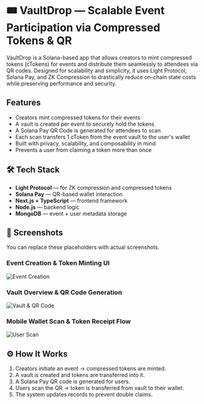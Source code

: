 # 🎟️ VaultDrop — Scalable Event Participation via Compressed Tokens & QR

VaultDrop is a Solana-based app that allows creators to mint compressed tokens (cTokens) for events and distribute them seamlessly to attendees via QR codes. Designed for scalability and simplicity, it uses Light Protocol, Solana Pay, and ZK Compression to drastically reduce on-chain state costs while preserving performance and security.

## Features

-  Creators mint compressed tokens for their events
-  A vault is created per event to securely hold the tokens
-  A Solana Pay QR Code is generated for attendees to scan
-  Each scan transfers 1 cToken from the event vault to the user's wallet
-  Built with privacy, scalability, and composability in mind
- Prevents a user from claiming a token more than once

## 🛠️ Tech Stack

-  **Light Protocol** — for ZK compression and compressed tokens
-  **Solana Pay** — QR-based wallet interaction
-  **Next.js + TypeScript** — frontend framework
-  **Node.js** — backend logic
-  **MongoDB** — event + user metadata storage

## 📸 Screenshots

You can replace these placeholders with actual screenshots.

### Event Creation & Token Minting UI
![Event Creation](screenshots/event-creation.png)

### Vault Overview & QR Code Generation
![Vault & QR Code](screenshots/vault-qrcode.png)

### Mobile Wallet Scan & Token Receipt Flow
![User Scan](screenshots/user-scan.png)

## ⚙️ How It Works

1. Creators initiate an event → compressed tokens are minted.
2. A vault is created and tokens are transferred into it.
3. A Solana Pay QR code is generated for users.
4. Users scan the QR → token is transferred from vault to their wallet.
5. The system updates records to prevent double claims.